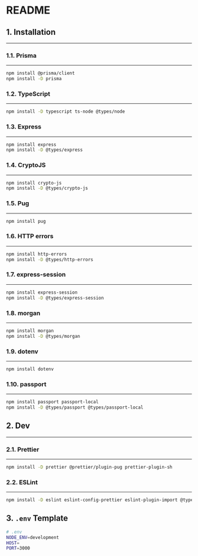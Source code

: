 # README

## 1. Installation

---

### 1.1. Prisma

---

```bash
npm install @prisma/client
npm install -D prisma
```

### 1.2. TypeScript

---

```bash
npm install -D typescript ts-node @types/node
```

### 1.3. Express

---

```bash
npm install express
npm install -D @types/express
```

### 1.4. CryptoJS

---

```bash
npm install crypto-js
npm install -D @types/crypto-js
```

### 1.5. Pug

---

```bash
npm install pug
```

### 1.6. HTTP errors

---

```bash
npm install http-errors
npm install -D @types/http-errors
```

### 1.7. express-session

---

```bash
npm install express-session
npm install -D @types/express-session
```

### 1.8. morgan

---

```bash
npm install morgan
npm install -D @types/morgan
```

### 1.9. dotenv

---

```bash
npm install dotenv
```

### 1.10. passport

---

```bash
npm install passport passport-local
npm install -D @types/passport @types/passport-local
```

## 2. Dev

---

### 2.1. Prettier

---

```bash
npm install -D prettier @prettier/plugin-pug prettier-plugin-sh
```

### 2.2. ESLint

---

```bash
npm install -D eslint eslint-config-prettier eslint-plugin-import @typescript-eslint/eslint-plugin
```

## 3. `.env` Template

```bash
# .env
NODE_ENV=development
HOST=
PORT=3000
```
